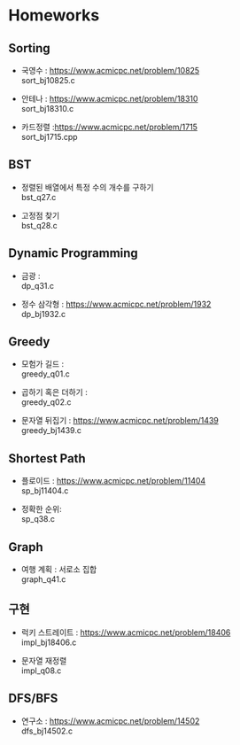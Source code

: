 # Homeworks

## Sorting
* 국영수 : https://www.acmicpc.net/problem/10825<br/>
sort_bj10825.c

* 안테나 : https://www.acmicpc.net/problem/18310<br/>
sort_bj18310.c

* 카드정렬 :https://www.acmicpc.net/problem/1715<br/>
sort_bj1715.cpp

## BST
* 정렬된 배열에서 특정 수의 개수를 구하기<br/>
bst_q27.c

* 고정점 찾기<br/>
bst_q28.c

## Dynamic Programming
* 금광 : <br/> 
dp_q31.c

* 정수 삼각형 : https://www.acmicpc.net/problem/1932<br/>
dp_bj1932.c

## Greedy
* 모험가 길드 :<br/> 
greedy_q01.c

* 곱하기 혹은 더하기 : <br/>
greedy_q02.c

* 문자열 뒤집기 : https://www.acmicpc.net/problem/1439<br/>
greedy_bj1439.c

## Shortest Path
* 플로이드 : https://www.acmicpc.net/problem/11404<br/>
sp_bj11404.c

* 정확한 순위:<br/>
sp_q38.c

## Graph
* 여행 계획 : 서로소 집합<br/>
graph_q41.c

## 구현
* 럭키 스트레이트 : https://www.acmicpc.net/problem/18406<br/>
impl_bj18406.c

* 문자열 재정렬<br/>
impl_q08.c

## DFS/BFS
* 연구소 : https://www.acmicpc.net/problem/14502<br/>
dfs_bj14502.c
